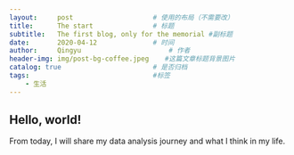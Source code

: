 ```yaml
---
layout:     post                    # 使用的布局（不需要改）
title:      The start               # 标题
subtitle:   The first blog, only for the memorial #副标题
date:       2020-04-12              # 时间
author:     Qingyu                      # 作者
header-img: img/post-bg-coffee.jpeg    #这篇文章标题背景图片
catalog: true                       # 是否归档
tags:                               #标签
    - 生活
---
```


## Hello, world!

From today, I will share my data analysis journey and what I think in my life.
